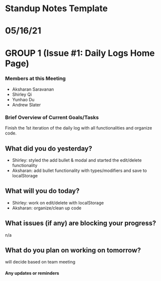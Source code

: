 # Standup Notes Template

# 05/16/21

# GROUP 1 (Issue #1: Daily Logs Home Page) 

### Members at this Meeting  
- Aksharan Saravanan
- Shirley Qi
- Yunhao Du
- Andrew Slater

### Brief Overview of Current Goals/Tasks 

Finish the 1st iteration of the daily log with all functionalities and organize code.

## What did you do yesterday?
- Shirley: styled the add bullet & modal and started the edit/delete functionality
- Aksharan: add bullet functionality with types/modifiers and save to localStorage


## What will you do today?
- Shirley: work on edit/delete with localStorage
- Aksharan: organize/clean up code

## What issues (if any) are blocking your progress?
n/a

## What do you plan on working on tomorrow?
will decide based on team meeting


#### Any updates or reminders
